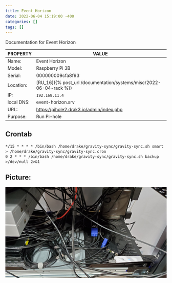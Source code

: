 ```yaml
---
title: Event Horizon
date: 2022-06-04 15:19:00 -400
categories: []
tags: []
---
```


Documentation for Event Horizon

| PROPERTY   | VALUE                                                               |
| ---------- | ------------------------------------------------------------------- |
| Name:      | Event Horizon                                                       |
| Model:     | Raspberry Pi 3B                                                     |
| Serial:    | 000000009cfa8f93                                                    |
| Location:  | [RU_16]({% post_url /documentation/systems/misc/2022-06-04-rack %}) |
| IP:        | `192.168.11.4`                                                      |
| local DNS: | event-horizon.srv                                                   |
| URL:       | https://pihole2.drak3.io/admin/index.php                            |
| Purpose:   | Run Pi-hole                                                         |

## Crontab

```shell
*/15 * * * * /bin/bash /home/drake/gravity-sync/gravity-sync.sh smart > /home/drake/gravity-sync/gravity-sync.cron
0 2 * * * /bin/bash /home/drake/gravity-sync/gravity-sync.sh backup >/dev/null 2>&1
```

## Picture:

![switches, PoE, and shelf](/assets/rack_05_shelf_back.jpg)
